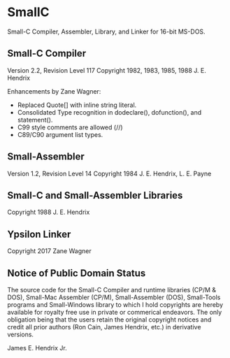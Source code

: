 # SmallC
Small-C Compiler, Assembler, Library, and Linker for 16-bit MS-DOS.

## Small-C Compiler
Version 2.2, Revision Level 117
Copyright 1982, 1983, 1985, 1988 J. E. Hendrix

Enhancements by Zane Wagner:
* Replaced Quote[] with inline string literal.
* Consolidated Type recognition in dodeclare(), dofunction(), and statement().
* C99 style comments are allowed (//)
* C89/C90 argument list types.

## Small-Assembler
Version 1.2, Revision Level 14
Copyright 1984 J. E. Hendrix, L. E. Payne

## Small-C and Small-Assembler Libraries
Copyright 1988 J. E. Hendrix

## Ypsilon Linker
Copyright 2017 Zane Wagner

## Notice of Public Domain Status
The source code for the Small-C Compiler and runtime libraries (CP/M & DOS), Small-Mac Assembler (CP/M), Small-Assembler (DOS), Small-Tools programs and Small-Windows library to which I hold copyrights are hereby available for royalty free use in private or commerical endeavors. The only obligation being that the users retain the original copyright notices and credit all prior authors (Ron Cain, James Hendrix, etc.) in derivative versions.

James E. Hendrix Jr.
